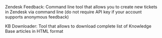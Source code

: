 Zendesk Feedback: Command line tool that allows you to create new tickets in Zendesk via command line (do not require API key if your account supports anonymous feedback)


KB Downloader: Tool that allows to download complete list of Knowledge Base articles in HTML format
